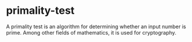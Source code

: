 # primality-test
A primality test is an algorithm for determining whether an input number is prime. Among other fields of mathematics, it is used for cryptography. 
